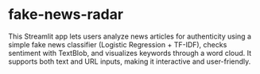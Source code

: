 # fake-news-radar
This Streamlit app lets users analyze news articles for authenticity using a simple fake news classifier (Logistic Regression + TF-IDF), checks sentiment with TextBlob, and visualizes keywords through a word cloud. It supports both text and URL inputs, making it interactive and user-friendly.
